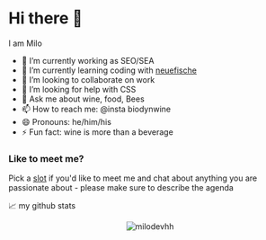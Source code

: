 # Hi there 👋 

I am Milo
- 🔭 I’m currently working as SEO/SEA
- 🌱 I’m currently learning coding with [neuefische](https://github.com/neuefische)
- 👯 I’m looking to collaborate on work 
- 🤔 I’m looking for help with CSS 
- 💬 Ask me about wine, food, Bees 
- 📫 How to reach me: @insta biodynwine
- 😄 Pronouns: he/him/his
- ⚡ Fun fact: wine is more than a beverage

### Like to meet me?
Pick a [slot](https://calendly.com/schmiessek/30min) if you'd like to meet me and chat about anything you are passionate about - please make sure to describe the agenda


📈 my github stats
<p align="center"> <img src="https://github-readme-stats.vercel.app/api?username=milodevhh&show_icons=true&theme=gotham" alt="milodevhh" />
